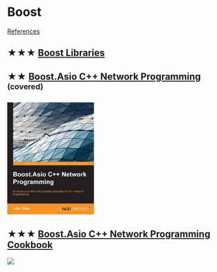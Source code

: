 # Boost
[References](boost.md)

## ★★★ [Boost Libraries](https://www.boost.org/doc/libs/?view=condensed)

## ★★ [Boost.Asio C++ Network Programming](resources/9781782163268.md) <sup>(covered)</sup>
[<img src="covers/9781782163268.jpg" width="200"/>](resources/9781782163268.md)

## ★★★ [Boost.Asio C++ Network Programming Cookbook](resources/9781783986545.md)
[<img src="covers/9781783986545.jpg" width="200"/>](resources/9781783986545.md)

